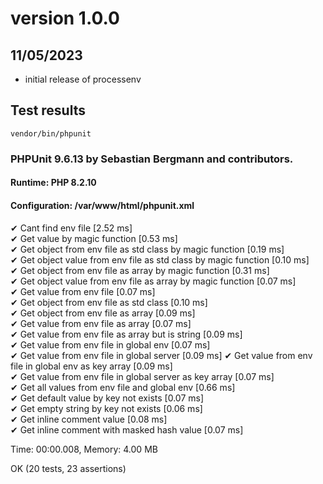 # version 1.0.0

## 11/05/2023

- initial release of processenv

## Test results

```shell
vendor/bin/phpunit
```

### PHPUnit 9.6.13 by Sebastian Bergmann and contributors.

#### Runtime:       PHP 8.2.10

#### Configuration: /var/www/html/phpunit.xml

✔ Cant find env file [2.52 ms] \
✔ Get value by magic function [0.53 ms] \
✔ Get object from env file as std class by magic function [0.19 ms] \
✔ Get object value from env file as std class by magic function [0.10 ms] \
✔ Get object from env file as array by magic function [0.31 ms] \
✔ Get object value from env file as array by magic function [0.07 ms] \
✔ Get value from env file [0.07 ms] \
✔ Get object from env file as std class [0.10 ms] \
✔ Get object from env file as array [0.09 ms] \
✔ Get value from env file as array [0.07 ms] \
✔ Get value from env file as array but is string [0.09 ms] \
✔ Get value from env file in global env [0.07 ms] \
✔ Get value from env file in global server [0.09 ms]
✔ Get value from env file in global env as key array [0.09 ms] \
✔ Get value from env file in global server as key array [0.07 ms] \
✔ Get all values from env file and global env [0.66 ms] \
✔ Get default value by key not exists [0.07 ms] \
✔ Get empty string by key not exists [0.06 ms] \
✔ Get inline comment value [0.08 ms] \
✔ Get inline comment with masked hash value [0.07 ms]

Time: 00:00.008, Memory: 4.00 MB

OK (20 tests, 23 assertions)
